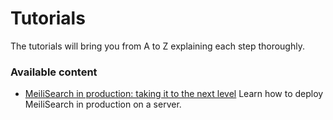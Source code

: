 # Tutorials

The tutorials will bring you from A to Z explaining each step thoroughly.

### Available content

- [MeiliSearch in production: taking it to the next level](/resources/tutorials/running_production.md)
    Learn how to deploy MeiliSearch in production on a server.
